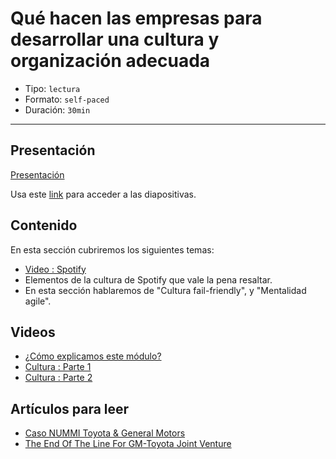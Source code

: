 # Qué hacen las empresas para desarrollar una cultura y organización adecuada

* Tipo: `lectura`
* Formato: `self-paced`
* Duración: `30min`

***

## Presentación

[Presentación](https://docs.google.com/presentation/d/e/2PACX-1vT-E7qqPoJg69ONsu26keS945mOGQokweMVmePb0RYuEAFhBctv89txvsIXyZsKQ2Phc9qLyUp-ilq_/pub?start=false&loop=false&delayms=3000)

Usa este [link](https://docs.google.com/presentation/d/1X4bWrhhavV_IAFDHvwjHIJQPaPO8nlJOng7IAtvbKqg/edit#slide=id.g3706918bcf_0_24)
para acceder a las diapositivas.

## Contenido

En esta sección cubriremos los siguientes temas:

* [Video : Spotify](https://vimeo.com/94950270)
* Elementos de la cultura de Spotify que vale la pena resaltar.
* En esta sección hablaremos de "Cultura fail-friendly", y "Mentalidad agile".

## Videos

* [¿Cómo explicamos este módulo?](https://www.useloom.com/share/bda80513b72d4aff80382be30334d822)
* [Cultura : Parte 1](https://www.useloom.com/share/90102cf63263435faa7f867c1e9c2d33)
* [Cultura : Parte 2](https://www.useloom.com/share/9829eb5e520a4ee69e2b915f2d388e30)

## Artículos para leer

* [Caso NUMMI Toyota & General Motors](https://docs.google.com/presentation/d/1QHzCOS1epFKtMueoI8_4P5J6UFr5RuIeZEFSR-Gb18o/edit#slide=id.p)
* [The End Of The Line For GM-Toyota Joint Venture](https://www.npr.org/templates/story/story.php?storyId=125229157)
